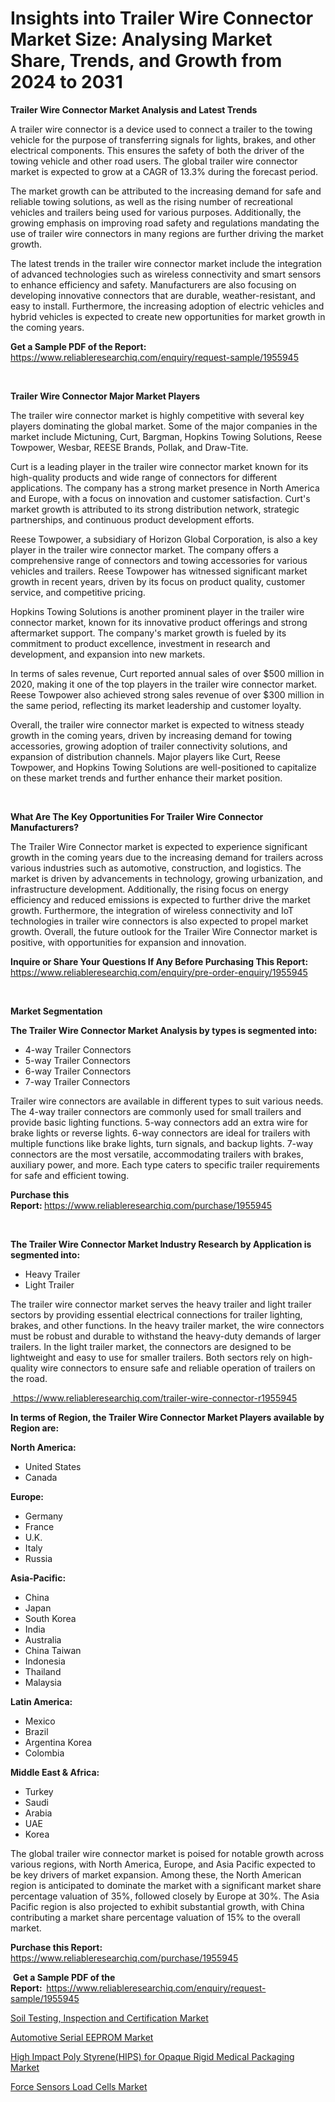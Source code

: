 <p><h1>Insights into Trailer Wire Connector Market Size: Analysing Market Share, Trends, and Growth from 2024 to 2031</h1></p><p><strong>Trailer Wire Connector Market Analysis and Latest Trends</strong></p>
<p><p>A trailer wire connector is a device used to connect a trailer to the towing vehicle for the purpose of transferring signals for lights, brakes, and other electrical components. This ensures the safety of both the driver of the towing vehicle and other road users. The global trailer wire connector market is expected to grow at a CAGR of 13.3% during the forecast period.</p><p>The market growth can be attributed to the increasing demand for safe and reliable towing solutions, as well as the rising number of recreational vehicles and trailers being used for various purposes. Additionally, the growing emphasis on improving road safety and regulations mandating the use of trailer wire connectors in many regions are further driving the market growth.</p><p>The latest trends in the trailer wire connector market include the integration of advanced technologies such as wireless connectivity and smart sensors to enhance efficiency and safety. Manufacturers are also focusing on developing innovative connectors that are durable, weather-resistant, and easy to install. Furthermore, the increasing adoption of electric vehicles and hybrid vehicles is expected to create new opportunities for market growth in the coming years.</p></p>
<p><strong>Get a Sample PDF of the Report:&nbsp;</strong> <a href="https://www.reliableresearchiq.com/enquiry/request-sample/1955945">https://www.reliableresearchiq.com/enquiry/request-sample/1955945</a></p>
<p>&nbsp;</p>
<p><strong>Trailer Wire Connector Major Market Players</strong></p>
<p><p>The trailer wire connector market is highly competitive with several key players dominating the global market. Some of the major companies in the market include Mictuning, Curt, Bargman, Hopkins Towing Solutions, Reese Towpower, Wesbar, REESE Brands, Pollak, and Draw-Tite.</p><p>Curt is a leading player in the trailer wire connector market known for its high-quality products and wide range of connectors for different applications. The company has a strong market presence in North America and Europe, with a focus on innovation and customer satisfaction. Curt's market growth is attributed to its strong distribution network, strategic partnerships, and continuous product development efforts.</p><p>Reese Towpower, a subsidiary of Horizon Global Corporation, is also a key player in the trailer wire connector market. The company offers a comprehensive range of connectors and towing accessories for various vehicles and trailers. Reese Towpower has witnessed significant market growth in recent years, driven by its focus on product quality, customer service, and competitive pricing.</p><p>Hopkins Towing Solutions is another prominent player in the trailer wire connector market, known for its innovative product offerings and strong aftermarket support. The company's market growth is fueled by its commitment to product excellence, investment in research and development, and expansion into new markets.</p><p>In terms of sales revenue, Curt reported annual sales of over $500 million in 2020, making it one of the top players in the trailer wire connector market. Reese Towpower also achieved strong sales revenue of over $300 million in the same period, reflecting its market leadership and customer loyalty.</p><p>Overall, the trailer wire connector market is expected to witness steady growth in the coming years, driven by increasing demand for towing accessories, growing adoption of trailer connectivity solutions, and expansion of distribution channels. Major players like Curt, Reese Towpower, and Hopkins Towing Solutions are well-positioned to capitalize on these market trends and further enhance their market position.</p></p>
<p>&nbsp;</p>
<p><strong>What Are The Key Opportunities For Trailer Wire Connector Manufacturers?</strong></p>
<p><p>The Trailer Wire Connector market is expected to experience significant growth in the coming years due to the increasing demand for trailers across various industries such as automotive, construction, and logistics. The market is driven by advancements in technology, growing urbanization, and infrastructure development. Additionally, the rising focus on energy efficiency and reduced emissions is expected to further drive the market growth. Furthermore, the integration of wireless connectivity and IoT technologies in trailer wire connectors is also expected to propel market growth. Overall, the future outlook for the Trailer Wire Connector market is positive, with opportunities for expansion and innovation.</p></p>
<p><strong>Inquire or Share Your Questions If Any Before Purchasing This Report:</strong> <a href="https://www.reliableresearchiq.com/enquiry/pre-order-enquiry/1955945">https://www.reliableresearchiq.com/enquiry/pre-order-enquiry/1955945</a></p>
<p>&nbsp;</p>
<p><strong>Market Segmentation</strong></p>
<p><strong>The Trailer Wire Connector Market Analysis by types is segmented into:</strong></p>
<p><ul><li>4-way Trailer Connectors</li><li>5-way Trailer Connectors</li><li>6-way Trailer Connectors</li><li>7-way Trailer Connectors</li></ul></p>
<p><p>Trailer wire connectors are available in different types to suit various needs. The 4-way trailer connectors are commonly used for small trailers and provide basic lighting functions. 5-way connectors add an extra wire for brake lights or reverse lights. 6-way connectors are ideal for trailers with multiple functions like brake lights, turn signals, and backup lights. 7-way connectors are the most versatile, accommodating trailers with brakes, auxiliary power, and more. Each type caters to specific trailer requirements for safe and efficient towing.</p></p>
<p><strong>Purchase this Report:&nbsp;</strong><a href="https://www.reliableresearchiq.com/purchase/1955945">https://www.reliableresearchiq.com/purchase/1955945</a></p>
<p>&nbsp;</p>
<p><strong>The Trailer Wire Connector Market Industry Research by Application is segmented into:</strong></p>
<p><ul><li>Heavy Trailer</li><li>Light Trailer</li></ul></p>
<p><p>The trailer wire connector market serves the heavy trailer and light trailer sectors by providing essential electrical connections for trailer lighting, brakes, and other functions. In the heavy trailer market, the wire connectors must be robust and durable to withstand the heavy-duty demands of larger trailers. In the light trailer market, the connectors are designed to be lightweight and easy to use for smaller trailers. Both sectors rely on high-quality wire connectors to ensure safe and reliable operation of trailers on the road.</p></p>
<p><a href="https://www.reliableresearchiq.com/trailer-wire-connector-r1955945">&nbsp;https://www.reliableresearchiq.com/trailer-wire-connector-r1955945</a></p>
<p><strong>In terms of Region, the Trailer Wire Connector Market Players available by Region are:</strong></p>
<p>
    <p> <strong> North America: </strong>
        <ul>
            <li>United States</li>
            <li>Canada</li>
        </ul>
        </p> 
    <p> <strong> Europe: </strong>
        <ul>
            <li>Germany</li>
            <li>France</li>
            <li>U.K.</li>
            <li>Italy</li>
            <li>Russia</li>
        </ul>
        </p> 
    <p> <strong> Asia-Pacific: </strong>
        <ul>
            <li>China</li>
            <li>Japan</li>
            <li>South Korea</li>
            <li>India</li>
            <li>Australia</li>
            <li>China Taiwan</li>
            <li>Indonesia</li>
            <li>Thailand</li>
            <li>Malaysia</li>
        </ul>
        </p> 
    <p> <strong> Latin America: </strong>
        <ul>
            <li>Mexico</li>
            <li>Brazil</li>
            <li>Argentina Korea</li>
            <li>Colombia</li>
        </ul>
        </p> 
    <p> <strong> Middle East & Africa: </strong>
        <ul>
            <li>Turkey</li>
            <li>Saudi</li>
            <li>Arabia</li>
            <li>UAE</li>
            <li>Korea</li>
        </ul>
    </p>
    </p>
<p><p>The global trailer wire connector market is poised for notable growth across various regions, with North America, Europe, and Asia Pacific expected to be key drivers of market expansion. Among these, the North American region is anticipated to dominate the market with a significant market share percentage valuation of 35%, followed closely by Europe at 30%. The Asia Pacific region is also projected to exhibit substantial growth, with China contributing a market share percentage valuation of 15% to the overall market.</p></p>
<p><strong>Purchase this Report: </strong><a href="https://www.reliableresearchiq.com/purchase/1955945">https://www.reliableresearchiq.com/purchase/1955945</a></p>
<p>&nbsp;<strong>Get a Sample PDF of the Report:&nbsp;&nbsp;</strong><a href="https://www.reliableresearchiq.com/enquiry/request-sample/1955945">https://www.reliableresearchiq.com/enquiry/request-sample/1955945</a></p>
<p><strong></strong></p>
<p><p><a href="https://github.com/labibmmn112/Market-Research-Report-List-1/blob/main/soil-testing-inspection-and-certification-market.md">Soil Testing, Inspection and Certification Market</a></p><p><a href="https://medium.com/@joshdavis1955/automotive-serial-eeprom-market-forecast-global-market-trends-and-analysis-from-2024-to-2031-f5ab3669f950">Automotive Serial EEPROM Market</a></p><p><a href="https://github.com/vregtldg37/Market-Research-Report-List-1/blob/main/high-impact-poly-styrenehips-for-opaque-rigid-medical-packaging-market.md">High Impact Poly Styrene(HIPS) for Opaque Rigid Medical Packaging Market</a></p><p><a href="https://medium.com/@billyrice626/force-sensors-load-cells-market-overview-global-market-trends-and-future-prospects-from-2024-to-351577a74ccf">Force Sensors Load Cells Market</a></p></p>